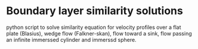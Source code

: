 # Boundary layer similarity solutions

python script to solve similarity equation for velocity profiles over a flat plate (Blasius), wedge flow (Falkner-skan), flow toward a sink, flow passing an infinite immerssed cylinder and immerssd sphere.
